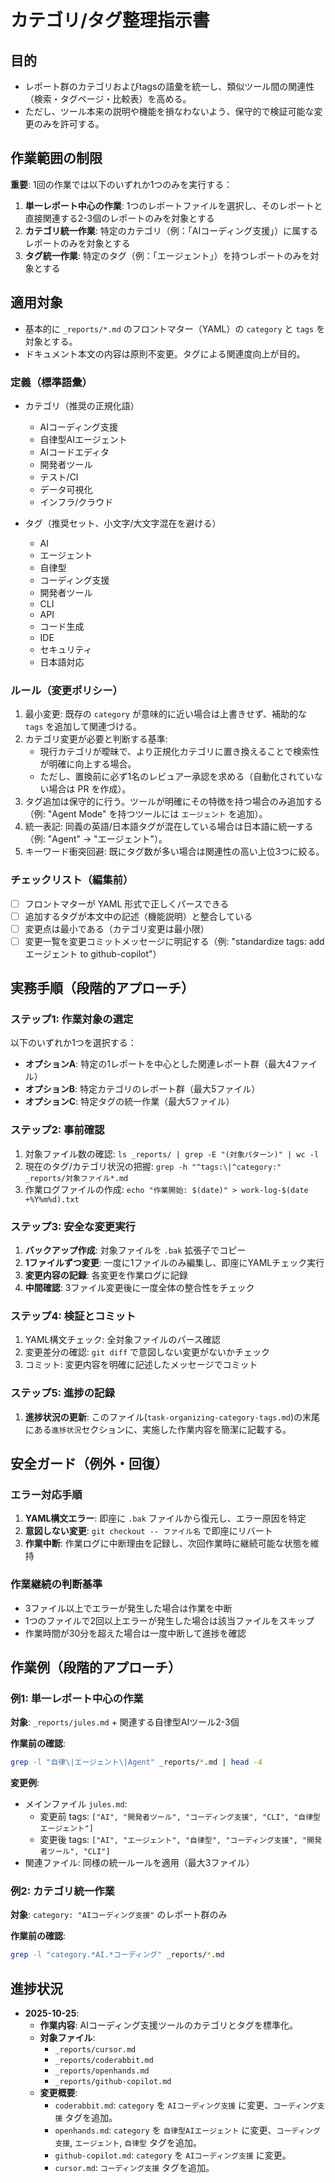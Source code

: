 # カテゴリ/タグ整理指示書

## 目的

- レポート群のカテゴリおよびtagsの語彙を統一し、類似ツール間の関連性（検索・タグページ・比較表）を高める。
- ただし、ツール本来の説明や機能を損なわないよう、保守的で検証可能な変更のみを許可する。

## 作業範囲の制限

**重要**: 1回の作業では以下のいずれか1つのみを実行する：

1. **単一レポート中心の作業**: 1つのレポートファイルを選択し、そのレポートと直接関連する2-3個のレポートのみを対象とする
2. **カテゴリ統一作業**: 特定のカテゴリ（例：「AIコーディング支援」）に属するレポートのみを対象とする
3. **タグ統一作業**: 特定のタグ（例：「エージェント」）を持つレポートのみを対象とする

## 適用対象

- 基本的に `_reports/*.md` のフロントマター（YAML）の `category` と `tags` を対象とする。
- ドキュメント本文の内容は原則不変更。タグによる関連度向上が目的。

### 定義（標準語彙）

- カテゴリ（推奨の正規化語）
  - AIコーディング支援
  - 自律型AIエージェント
  - AIコードエディタ
  - 開発者ツール
  - テスト/CI
  - データ可視化
  - インフラ/クラウド

- タグ（推奨セット、小文字/大文字混在を避ける）
  - AI
  - エージェント
  - 自律型
  - コーディング支援
  - 開発者ツール
  - CLI
  - API
  - コード生成
  - IDE
  - セキュリティ
  - 日本語対応

### ルール（変更ポリシー）

1. 最小変更: 既存の `category` が意味的に近い場合は上書きせず、補助的な `tags` を追加して関連づける。
2. カテゴリ変更が必要と判断する基準:
   - 現行カテゴリが曖昧で、より正規化カテゴリに置き換えることで検索性が明確に向上する場合。
   - ただし、置換前に必ず1名のレビュアー承認を求める（自動化されていない場合は PR を作成）。
3. タグ追加は保守的に行う。ツールが明確にその特徴を持つ場合のみ追加する（例: "Agent Mode" を持つツールには `エージェント` を追加）。
4. 統一表記: 同義の英語/日本語タグが混在している場合は日本語に統一する（例: "Agent" -> "エージェント"）。
5. キーワード衝突回避: 既にタグ数が多い場合は関連性の高い上位3つに絞る。

### チェックリスト（編集前）

- [ ] フロントマターが YAML 形式で正しくパースできる
- [ ] 追加するタグが本文中の記述（機能説明）と整合している
- [ ] 変更点は最小である（カテゴリ変更は最小限）
- [ ] 変更一覧を変更コミットメッセージに明記する（例: "standardize tags: add エージェント to github-copilot"）

## 実務手順（段階的アプローチ）

### ステップ1: 作業対象の選定

以下のいずれか1つを選択する：

- **オプションA**: 特定の1レポートを中心とした関連レポート群（最大4ファイル）
- **オプションB**: 特定カテゴリのレポート群（最大5ファイル）
- **オプションC**: 特定タグの統一作業（最大5ファイル）

### ステップ2: 事前確認

1. 対象ファイル数の確認: `ls _reports/ | grep -E "(対象パターン)" | wc -l`
2. 現在のタグ/カテゴリ状況の把握: `grep -h "^tags:\|^category:" _reports/対象ファイル*.md`
3. 作業ログファイルの作成: `echo "作業開始: $(date)" > work-log-$(date +%Y%m%d).txt`

### ステップ3: 安全な変更実行

1. **バックアップ作成**: 対象ファイルを `.bak` 拡張子でコピー
2. **1ファイルずつ変更**: 一度に1ファイルのみ編集し、即座にYAMLチェック実行
3. **変更内容の記録**: 各変更を作業ログに記録
4. **中間確認**: 3ファイル変更後に一度全体の整合性をチェック

### ステップ4: 検証とコミット

1. YAML構文チェック: 全対象ファイルのパース確認
2. 変更差分の確認: `git diff` で意図しない変更がないかチェック
3. コミット: 変更内容を明確に記述したメッセージでコミット

### ステップ5: 進捗の記録

1. **進捗状況の更新**: このファイル(`task-organizing-category-tags.md`)の末尾にある`進捗状況`セクションに、実施した作業内容を簡潔に記載する。

## 安全ガード（例外・回復）

### エラー対応手順

1. **YAML構文エラー**: 即座に `.bak` ファイルから復元し、エラー原因を特定
2. **意図しない変更**: `git checkout -- ファイル名` で即座にリバート
3. **作業中断**: 作業ログに中断理由を記録し、次回作業時に継続可能な状態を維持

### 作業継続の判断基準

- 3ファイル以上でエラーが発生した場合は作業を中断
- 1つのファイルで2回以上エラーが発生した場合は該当ファイルをスキップ
- 作業時間が30分を超えた場合は一度中断して進捗を確認

## 作業例（段階的アプローチ）

### 例1: 単一レポート中心の作業

**対象**: `_reports/jules.md` + 関連する自律型AIツール2-3個

**作業前の確認**:

```bash
grep -l "自律\|エージェント\|Agent" _reports/*.md | head -4
```

**変更例**:

- メインファイル `jules.md`:
  - 変更前 tags: `["AI", "開発者ツール", "コーディング支援", "CLI", "自律型エージェント"]`
  - 変更後 tags: `["AI", "エージェント", "自律型", "コーディング支援", "開発者ツール", "CLI"]`
- 関連ファイル: 同様の統一ルールを適用（最大3ファイル）

### 例2: カテゴリ統一作業

**対象**: `category: "AIコーディング支援"` のレポート群のみ

**作業前の確認**:

```bash
grep -l "category.*AI.*コーディング" _reports/*.md
```

## 進捗状況

- **2025-10-25**:
  - **作業内容**: AIコーディング支援ツールのカテゴリとタグを標準化。
  - **対象ファイル**:
    - `_reports/cursor.md`
    - `_reports/coderabbit.md`
    - `_reports/openhands.md`
    - `_reports/github-copilot.md`
  - **変更概要**:
    - `coderabbit.md`: `category` を `AIコーディング支援` に変更、`コーディング支援` タグを追加。
    - `openhands.md`: `category` を `自律型AIエージェント` に変更、`コーディング支援`, `エージェント`, `自律型` タグを追加。
    - `github-copilot.md`: `category` を `AIコーディング支援` に変更。
    - `cursor.md`: `コーディング支援` タグを追加。
